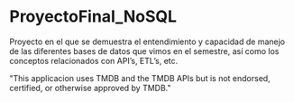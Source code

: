 # ProyectoFinal_NoSQL
Proyecto en el que se demuestra el entendimiento y capacidad de manejo de las diferentes bases de datos que vimos en el semestre, así como los conceptos relacionados con API’s, ETL’s, etc.

"This applicacion uses TMDB and the TMDB APIs but is not endorsed, certified, or otherwise approved by TMDB."